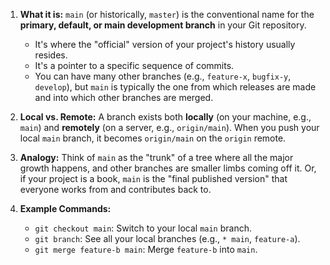 
1. **What it is:** `main` (or historically, `master`) is the conventional name for the **primary, default, or main development branch** in your Git repository.
    - It's where the "official" version of your project's history usually resides.
    - It's a pointer to a specific sequence of commits.
    - You can have many other branches (e.g., `feature-x`, `bugfix-y`, `develop`), but `main` is typically the one from which releases are made and into which other branches are merged.
        
2. **Local vs. Remote:** A branch exists both **locally** (on your machine, e.g., `main`) and **remotely** (on a server, e.g., `origin/main`). When you push your local `main` branch, it becomes `origin/main` on the `origin` remote.
    
3. **Analogy:** Think of `main` as the "trunk" of a tree where all the major growth happens, and other branches are smaller limbs coming off it. Or, if your project is a book, `main` is the "final published version" that everyone works from and contributes back to.
    
4. **Example Commands:**
    - `git checkout main`: Switch to your local `main` branch.
    - `git branch`: See all your local branches (e.g., `* main`, `feature-a`).
    - `git merge feature-b main`: Merge `feature-b` into `main`.